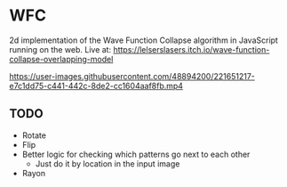 # WFC

2d implementation of the Wave Function Collapse algorithm in JavaScript running on the web. Live at: https://lelserslasers.itch.io/wave-function-collapse-overlapping-model

https://user-images.githubusercontent.com/48894200/221651217-e7c1dd75-c441-442c-8de2-cc1604aaf8fb.mp4

## TODO

- Rotate
- Flip
- Better logic for checking which patterns go next to each other
	- Just do it by location in the input image
- Rayon